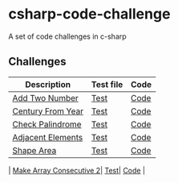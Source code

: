 # csharp-code-challenge
A set of code challenges in c-sharp
## Challenges
| Description | Test file | Code | 
|---|---|---| 
| [Add Two Number](docs/Add.md)| [Test](test/CodeChallenge.Test/AddChallengeTests.cs)| [Code](src/CodeChallenge/Challenges/AddChallenge.cs) |
| [Century From Year](docs/CenturyFromYear.md)| [Test](test/CodeChallenge.Test/CenturyFromYearChallengeTests.cs)| [Code](src/CodeChallenge/Challenges/CenturyFromYearChallenge.cs) |
| [Check Palindrome](docs/CheckPalindrome.md)| [Test](test/CodeChallenge.Test/CheckPalindromeChallengeTests.cs)| [Code](src/CodeChallenge/Challenges/CheckPalindromeChallenge.cs) |
| [Adjacent Elements](docs/AdjacentElements.md)| [Test](test/CodeChallenge.Test/AdjacentElementsChallengeTests.cs)| [Code](src/CodeChallenge/Challenges/AdjacentElementsChallenge.cs) |
| [Shape Area](docs/ShapeArea.md)| [Test](test/CodeChallenge.Test/ShapeAreaChallengeTests.cs)| [Code](src/CodeChallenge/Challenges/ShapeAreaChallenge.cs) |

| [Make Array Consecutive 2](docs/MakeArrayConsecutive2.md)| [Test](test/CodeChallenge.Test/MakeArrayConsecutive2ChallengeTests.cs)| [Code](src/CodeChallenge/Challenges/MakeArrayConsecutive2Challenge.cs) |

